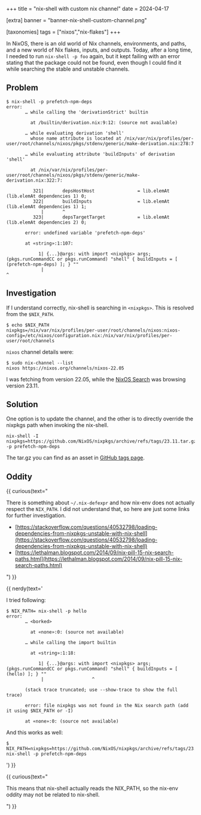 +++
title = "nix-shell with custom nix channel"
date = 2024-04-17

[extra]
banner = "banner-nix-shell-custom-channel.png"


[taxonomies]
tags = ["nixos","nix-flakes"]
+++

In NixOS, there is an old world of Nix channels, environments, and paths, and a
new world of Nix flakes, inputs, and outputs. Today, after a long time, I needed
to run `nix-shell -p foo` again, but it kept failing with an error stating that
the package could not be found, even though I could find it while searching the
stable and unstable channels.

<!-- more -->

## Problem

```
$ nix-shell -p prefetch-npm-deps
error:
       … while calling the 'derivationStrict' builtin

         at /builtin/derivation.nix:9:12: (source not available)

       … while evaluating derivation 'shell'
         whose name attribute is located at /nix/var/nix/profiles/per-user/root/channels/nixos/pkgs/stdenv/generic/make-derivation.nix:278:7

       … while evaluating attribute 'buildInputs' of derivation 'shell'

         at /nix/var/nix/profiles/per-user/root/channels/nixos/pkgs/stdenv/generic/make-derivation.nix:322:7:

          321|       depsHostHost                = lib.elemAt (lib.elemAt dependencies 1) 0;
          322|       buildInputs                 = lib.elemAt (lib.elemAt dependencies 1) 1;
             |       ^
          323|       depsTargetTarget            = lib.elemAt (lib.elemAt dependencies 2) 0;

       error: undefined variable 'prefetch-npm-deps'

       at «string»:1:107:

            1| {...}@args: with import <nixpkgs> args; (pkgs.runCommandCC or pkgs.runCommand) "shell" { buildInputs = [ (prefetch-npm-deps) ]; } ""
             |                                                                                                           ^
```

## Investigation

If I understand correctly, nix-shell is searching in `<nixpkgs>`. This is
resolved from the `$NIX_PATH`.

```
$ echo $NIX_PATH
nixpkgs=/nix/var/nix/profiles/per-user/root/channels/nixos:nixos-config=/etc/nixos/configuration.nix:/nix/var/nix/profiles/per-user/root/channels
```

`nixos` channel details were:

```
$ sudo nix-channel --list
nixos https://nixos.org/channels/nixos-22.05
```

I was fetching from version 22.05, while the
[NixOS Search](https://search.nixos.org/packages?channel=23.11&from=0&size=50&sort=relevance&type=packages&query=prefetch-npm-deps)
was browsing version 23.11.

## Solution

One option is to update the channel, and the other is to directly override the
nixpkgs path when invoking the nix-shell.

```
nix-shell -I nixpkgs=https://github.com/NixOS/nixpkgs/archive/refs/tags/23.11.tar.gz -p prefetch-npm-deps
```

The tar.gz you can find as an asset in
[GitHub tags page](https://github.com/NixOS/nixpkgs/tags).

## Oddity

{{ curious(text="

There is something about `~/.nix-defexpr` and how nix-env does not actually
respect the `NIX_PATH`. I did not understand that, so here are just some links
for further investigation.

- [https://stackoverflow.com/questions/40532798/loading-dependencies-from-nixpkgs-unstable-with-nix-shell](https://stackoverflow.com/questions/40532798/loading-dependencies-from-nixpkgs-unstable-with-nix-shell)
- [https://lethalman.blogspot.com/2014/09/nix-pill-15-nix-search-paths.html](https://lethalman.blogspot.com/2014/09/nix-pill-15-nix-search-paths.html)

") }}

{{ nerdy(text='

I tried following:

```
$ NIX_PATH= nix-shell -p hello
error:
       … <borked>

         at «none»:0: (source not available)

       … while calling the import builtin

         at «string»:1:18:

            1| {...}@args: with import <nixpkgs> args; (pkgs.runCommandCC or pkgs.runCommand) "shell" { buildInputs = [ (hello) ]; } ""
             |                  ^

       (stack trace truncated; use --show-trace to show the full trace)

       error: file nixpkgs was not found in the Nix search path (add it using $NIX_PATH or -I)

       at «none»:0: (source not available)
```

And this works as well:

```
$ NIX_PATH=nixpkgs=https://github.com/NixOS/nixpkgs/archive/refs/tags/23.11.tar.gz nix-shell -p prefetch-npm-deps
```

') }}

{{ curious(text="

This means that nix-shell actually reads the NIX_PATH, so the nix-env oddity may
not be related to nix-shell.

") }}
